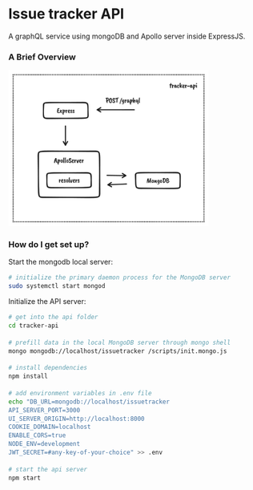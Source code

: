 # Issue tracker API

A graphQL service using mongoDB and Apollo server inside ExpressJS.

### A Brief Overview

<img src="../img/tracker-api-arch.png" width="400px" alt='architecture' />

### How do I get set up?

Start the mongodb local server:

```bash
# initialize the primary daemon process for the MongoDB server
sudo systemctl start mongod
```

Initialize the API server:

```bash
# get into the api folder
cd tracker-api

# prefill data in the local MongoDB server through mongo shell
mongo mongodb://localhost/issuetracker /scripts/init.mongo.js

# install dependencies
npm install

# add environment variables in .env file
echo "DB_URL=mongodb://localhost/issuetracker
API_SERVER_PORT=3000
UI_SERVER_ORIGIN=http://localhost:8000
COOKIE_DOMAIN=localhost
ENABLE_CORS=true
NODE_ENV=development
JWT_SECRET=#any-key-of-your-choice" >> .env

# start the api server
npm start
```
